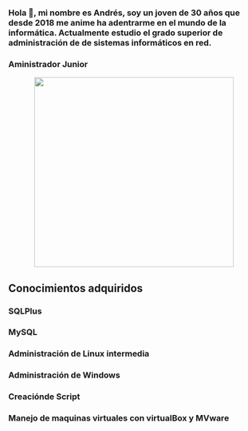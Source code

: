### Hola 👋, mi nombre es Andrés, soy un joven de 30 años que desde 2018 me anime ha adentrarme en el mundo de la informática. Actualmente estudio el grado superior de administración de de sistemas informáticos en red.

### Aministrador Junior

<p align="center">
  <img width="400" height="380" src="https://i.postimg.cc/8cCjsgHF/Captura-desde-2024-04-01-19-29-13.png/400/380">
</p>

## Conocimientos adquiridos
### SQLPlus
### MySQL
### Administración de Linux intermedia
### Administración de Windows
### Creaciónde Script
### Manejo de maquinas virtuales con virtualBox y MVware
<!--
**piterflow/piterflow** is a ✨ _special_ ✨ repository because its `README.md` (this file) appears on your GitHub profile.

Here are some ideas to get you started:

- 🔭 I’m currently working on ...
- 🌱 I’m currently learning ...
- 👯 I’m looking to collaborate on ...
- 🤔 I’m looking for help with ...
- 💬 Ask me about ...
- 📫 How to reach me: ...
- 😄 Pronouns: ...
- ⚡ Fun fact: ...
-->
